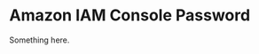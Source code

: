 [title]: # (Amazon IAM Console Password)
[tags]: # (XXX)
[priority]: # (3800)
# Amazon IAM Console Password
Something here.
